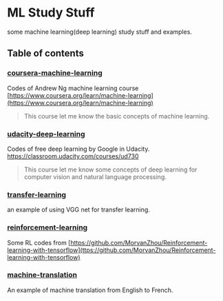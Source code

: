 # ML Study Stuff
some machine learning(deep learning) study stuff and examples.


## Table of contents

### [coursera-machine-learning](./coursera-machine-learning)

Codes of Andrew Ng machine learning course [https://www.coursera.org/learn/machine-learning](https://www.coursera.org/learn/machine-learning)

> This course let me know the basic concepts of machine learning.

### [udacity-deep-learning](./udacity-deep-learning)
Codes of free deep learning by Google in Udacity. https://classroom.udacity.com/courses/ud730

> This course let me know some concepts of deep learning for computer vision and natural language processing.

### [transfer-learning](./transfer-learning)
an example of using VGG net for transfer learning.


### [reinforcement-learning](./reinforcement-learning)
Some RL codes from [https://github.com/MorvanZhou/Reinforcement-learning-with-tensorflow](ttps://github.com/MorvanZhou/Reinforcement-learning-with-tensorflow)


### [machine-translation](./machine-translation)
An example of machine translation from English to French.
